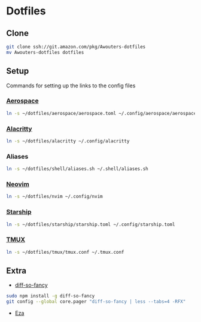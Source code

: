 # Dotfiles
## Clone
```bash
git clone ssh://git.amazon.com/pkg/Awouters-dotfiles
mv Awouters-dotfiles dotfiles
```


## Setup
Commands for setting up the links to the config files

### [Aerospace](https://github.com/nikitabobko/AeroSpace)
```bash
ln -s ~/dotfiles/aerospace/aerospace.toml ~/.config/aerospace/aerospace.toml
```

### [Alacritty](https://alacritty.org/index.html)
```bash
ln -s ~/dotfiles/alacritty ~/.config/alacritty
```

### Aliases
```bash
ln -s ~/dotfiles/shell/aliases.sh ~/.shell/aliases.sh
```

### [Neovim](https://neovim.io/)
```bash
ln -s ~/dotfiles/nvim ~/.config/nvim
```

### [Starship](https://starship.rs)
```bash
ln -s ~/dotfiles/starship/starship.toml ~/.config/starship.toml
```

### [TMUX](https://github.com/tmux/tmux)
```bash
ln -s ~/dotfiles/tmux/tmux.conf ~/.tmux.conf
```


## Extra
-  [diff-so-fancy](https://github.com/so-fancy/diff-so-fancy)
```bash
sudo npm install -g diff-so-fancy
git config --global core.pager "diff-so-fancy | less --tabs=4 -RFX"
```
- [Eza](https://github.com/eza-community/)


